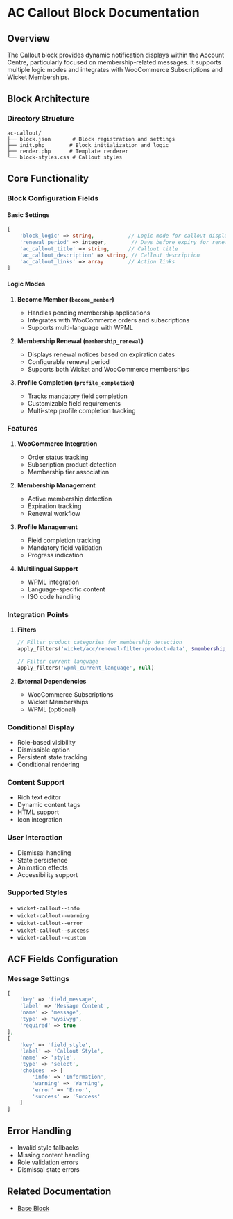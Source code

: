 # AC Callout Block Documentation

## Overview
The Callout block provides dynamic notification displays within the Account Centre, particularly focused on membership-related messages. It supports multiple logic modes and integrates with WooCommerce Subscriptions and Wicket Memberships.

## Block Architecture

### Directory Structure
```
ac-callout/
├── block.json       # Block registration and settings
├── init.php        # Block initialization and logic
├── render.php      # Template renderer
└── block-styles.css # Callout styles
```

## Core Functionality

### Block Configuration Fields

#### Basic Settings
```php
[
    'block_logic' => string,           // Logic mode for callout display
    'renewal_period' => integer,        // Days before expiry for renewal notice
    'ac_callout_title' => string,      // Callout title
    'ac_callout_description' => string, // Callout description
    'ac_callout_links' => array        // Action links
]
```

#### Logic Modes
1. **Become Member (`become_member`)**
   - Handles pending membership applications
   - Integrates with WooCommerce orders and subscriptions
   - Supports multi-language with WPML

2. **Membership Renewal (`membership_renewal`)**
   - Displays renewal notices based on expiration dates
   - Configurable renewal period
   - Supports both Wicket and WooCommerce memberships

3. **Profile Completion (`profile_completion`)**
   - Tracks mandatory field completion
   - Customizable field requirements
   - Multi-step profile completion tracking

### Features

1. **WooCommerce Integration**
   - Order status tracking
   - Subscription product detection
   - Membership tier association

2. **Membership Management**
   - Active membership detection
   - Expiration tracking
   - Renewal workflow

3. **Profile Management**
   - Field completion tracking
   - Mandatory field validation
   - Progress indication

4. **Multilingual Support**
   - WPML integration
   - Language-specific content
   - ISO code handling

### Integration Points

1. **Filters**
   ```php
   // Filter product categories for membership detection
   apply_filters('wicket/acc/renewal-filter-product-data', $membership_cats)

   // Filter current language
   apply_filters('wpml_current_language', null)
   ```

2. **External Dependencies**
   - WooCommerce Subscriptions
   - Wicket Memberships
   - WPML (optional)

### Conditional Display

- Role-based visibility
- Dismissible option
- Persistent state tracking
- Conditional rendering

### Content Support
- Rich text editor
- Dynamic content tags
- HTML support
- Icon integration

### User Interaction
- Dismissal handling
- State persistence
- Animation effects
- Accessibility support

### Supported Styles
- `wicket-callout--info`
- `wicket-callout--warning`
- `wicket-callout--error`
- `wicket-callout--success`
- `wicket-callout--custom`

## ACF Fields Configuration

### Message Settings
```php
[
    'key' => 'field_message',
    'label' => 'Message Content',
    'name' => 'message',
    'type' => 'wysiwyg',
    'required' => true
],
[
    'key' => 'field_style',
    'label' => 'Callout Style',
    'name' => 'style',
    'type' => 'select',
    'choices' => [
        'info' => 'Information',
        'warning' => 'Warning',
        'error' => 'Error',
        'success' => 'Success'
    ]
]
```

## Error Handling
- Invalid style fallbacks
- Missing content handling
- Role validation errors
- Dismissal state errors

## Related Documentation
- [Base Block](/blocks/base-block.md)
